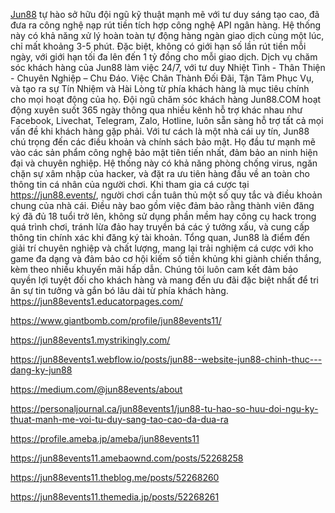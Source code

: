 [Jun88](https://jun88.events/) tự hào sở hữu đội ngũ kỹ thuật mạnh mẽ với tư duy sáng tạo cao, đã đưa ra công nghệ nạp rút tiền tích hợp công nghệ API ngân hàng. Hệ thống này có khả năng xử lý hoàn toàn tự động hàng ngàn giao dịch cùng một lúc, chỉ mất khoảng 3-5 phút. Đặc biệt, không có giới hạn số lần rút tiền mỗi ngày, với giới hạn tối đa lên đến 1 tỷ đồng cho mỗi giao dịch.
Dịch vụ chăm sóc khách hàng của Jun88 làm việc 24/7, với tư duy Nhiệt Tình - Thân Thiện - Chuyên Nghiệp – Chu Đáo. Việc Chân Thành Đối Đãi, Tận Tâm Phục Vụ, và tạo ra sự Tín Nhiệm và Hài Lòng từ phía khách hàng là mục tiêu chính cho mọi hoạt động của họ. Đội ngũ chăm sóc khách hàng Jun88.COM hoạt động xuyên suốt 365 ngày thông qua nhiều kênh hỗ trợ khác nhau như Facebook, Livechat, Telegram, Zalo, Hotline, luôn sẵn sàng hỗ trợ tất cả mọi vấn đề khi khách hàng gặp phải.
Với tư cách là một nhà cái uy tín, Jun88 chú trọng đến các điều khoản và chính sách bảo mật. Họ đầu tư mạnh mẽ vào các sản phẩm công nghệ bảo mật tiên tiến nhất, đảm bảo an ninh hiện đại và chuyên nghiệp. Hệ thống này có khả năng phòng chống virus, ngăn chặn sự xâm nhập của hacker, và đặt ra ưu tiên hàng đầu về an toàn cho thông tin cá nhân của người chơi.
Khi tham gia cá cược tại https://jun88.events/, người chơi cần tuân thủ một số quy tắc và điều khoản chung của nhà cái. Điều này bao gồm việc đảm bảo rằng thành viên đăng ký đã đủ 18 tuổi trở lên, không sử dụng phần mềm hay công cụ hack trong quá trình chơi, tránh lừa đảo hay truyền bá các ý tưởng xấu, và cung cấp thông tin chính xác khi đăng ký tài khoản.
Tổng quan, Jun88 là điểm đến giải trí chuyên nghiệp và chất lượng, mang lại trải nghiệm cá cược với kho game đa dạng và đảm bảo cơ hội kiếm số tiền khủng khi giành chiến thắng, kèm theo nhiều khuyến mãi hấp dẫn. Chúng tôi luôn cam kết đảm bảo quyền lợi tuyệt đối cho khách hàng và mang đến ưu đãi đặc biệt nhất để tri ân sự tin tưởng và gắn bó lâu dài từ phía khách hàng.
https://jun88events1.educatorpages.com/

https://www.giantbomb.com/profile/jun88events11/

https://jun88events1.mystrikingly.com/

https://jun88events1.webflow.io/posts/jun88--website-jun88-chinh-thuc---dang-ky-jun88

https://medium.com/@jun88events/about

https://personaljournal.ca/jun88events1/jun88-tu-hao-so-huu-doi-ngu-ky-thuat-manh-me-voi-tu-duy-sang-tao-cao-da-dua-ra

https://profile.ameba.jp/ameba/jun88events11

https://jun88events11.amebaownd.com/posts/52268258

https://jun88events11.theblog.me/posts/52268260

https://jun88events11.themedia.jp/posts/52268261


